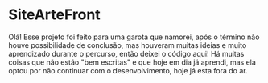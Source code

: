 ﻿# SiteArteFront
 Olá! Esse projeto foi feito para uma garota que namorei, após o término não houve possibilidade de conclusão, mas houveram muitas ideias e muito aprendizado durante o percurso, então deixei o código aqui! Há muitas coisas que não estão "bem escritas" e que hoje em dia já aprendi, mas ela optou por não continuar com o desenvolvimento, hoje já esta fora do ar.
